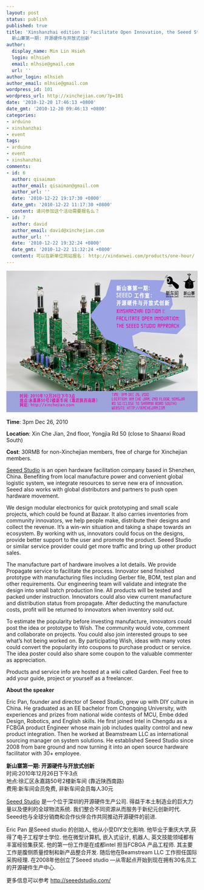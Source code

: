 ```yaml
---
layout: post
status: publish
published: true
title: 'Xinshanzhai edition 1: Facilitate Open Innovation, the Seeed Studio Approach
  新山寨第一期: 开源硬件与开放式创新'
author:
  display_name: Min Lin Hsieh
  login: mlhsieh
  email: mlhsie@gmail.com
  url: ''
author_login: mlhsieh
author_email: mlhsie@gmail.com
wordpress_id: 101
wordpress_url: http://xinchejian.com/?p=101
date: '2010-12-20 17:46:13 +0800'
date_gmt: '2010-12-20 09:46:13 +0800'
categories:
- arduino
- xinshanzhai
- event
tags:
- arduino
- event
- xinshanzhai
comments:
- id: 6
  author: qisaiman
  author_email: qisaiman@gmail.com
  author_url: ''
  date: '2010-12-22 19:17:30 +0800'
  date_gmt: '2010-12-22 11:17:30 +0800'
  content: 请问参加这个活动需要报名么？
- id: 7
  author: david
  author_email: david@xinchejian.com
  author_url: ''
  date: '2010-12-22 19:32:24 +0800'
  date_gmt: '2010-12-22 11:32:24 +0800'
  content: 可以在新单位网站报名： http://xindanwei.com/products/one-hour/  选择30元的后加入购物车然后去结账，填写个人资料后到现场现金付款。
---
```

<p><a href="http://xinchejian.com/?attachment_id=118" rel="attachment wp-att-118"><img src="/uploads/2010/12/xinchejian-600.jpg" alt="" title="xinchejian-600" width="600" height="373" class="alignnone size-full wp-image-118" /></a></p>
<p><strong>Time</strong>: 3pm Dec 26, 2010</p>
<p><strong>Location</strong>: Xin Che Jian, 2nd floor, Yongjia Rd 50 (close to Shaanxi Road South)</p>
<p><strong>Cost</strong>: 30RMB for non-Xinchejian members, free of charge for Xinchejian members.</p>
<p><a href="http://seeedstudio.com">Seeed Studio</a> is an open hardware facilitation company based in Shenzhen, China. Benefiting from local manufacture power and convenient global logistic system, we integrate resources to serve new era of innovation. Seeed also works with global distributors and partners to push open hardware movement.</p>
<p>We design modular electronics for quick prototyping and small scale projects, which could be found at Bazaar. It also carries inventories from community innovators, we help people make, distribute their designs and collect the revenue. It&rsquo;s a win-win situation and taking a shape towards an ecosystem. By working with us, innovators could focus on the designs, provide better support to the user and promote the product. Seeed Studio or similar service provider could get more traffic and bring up other product sales.</p>
<p>The manufacture part of hardware involves a lot details. We provide Propagate service to facilitate the process. Innovator send finished prototype with manufacturing files including Gerber file, BOM, test plan and other requirements. Our engineering team will validate and integrate the design into small batch production line. All products will be tested and packed under instruction. Innovators could also view current manufacture and distribution status from propagate. After deducting the manufacture costs, profit will be returned to innovators when inventory sold out.</p>
<p>To estimate the popularity before investing manufacture, innovators could post the idea or prototype to Wish. The community would vote, comment and collaborate on projects. You could also join interested groups to see what&rsquo;s hot being worked on. By participating Wish, ideas with many votes could convert the popularity into coupons to purchase product or service. The idea poster could also share some coupon to the valuable commenter as appreciation.</p>
<p>Products and service info are hosted at a wiki called Garden. Feel free to add your guide, project or yourself as a freelancer.</p>
<p><strong>About the speaker </strong></p>
<p>Eric Pan, founder and director of Seeed Studio, grew up with DIY culture in China. He graduated as an EE bachelor from Chongqing University, with experiences and prizes from national wide contests of MCU, Embe dded Design, Robotics, and English skills. He first joined Intel in Chengdu as a FCBGA product Engineer whose main job includes quality control and new product integration. Then he worked at Beamstream LLC as international sourcing manager on system solutions. He established Seeed Studio since 2008 from bare ground and now turning it into an open source hardware facilitator with 30+ employee.</p>
<p><strong>新山寨第一期: 开源硬件与开放式创新</strong><br />
时间:2010年12月26日下午3点<br />
地点:徐汇区永嘉路50号2楼新车间 (靠近陕西南路)<br />
费用:新车间会员免费, 非新车间会员每人30元<strong></strong></p>
<p><a href="http://seeedstudio.com">Seeed Studio</a> 是一个位于深圳的开源硬件生产公司. 得益于本土制造业的巨大力量以及便利的全球物流系统. 我们整合不同资源从而服务于新纪元创新时代. Seeed也与全球分销商和合作伙伴合作共同推动开源硬件的前进.</p>
<p>Eric Pan 是Seeed studio 的创始人, 他从小受DIY文化影响. 他毕业于重庆大学,获得了电子工程学士学位. 他在微型计算机, 嵌入式设计, 机器人, 英文技能领域都有丰富经验集获奖. 他的第一份工作是在成都intel 担当FCBGA 产品工程师. 其主要工作是腹侧质量控制和新产品整合开发. 随后他在Beamstream LLC 工作担任国际采购经理. 在2008年他创立了Seeed studio &mdash;从零起点开始到现在拥有30名员工的开源硬件生产中心.</p>
<p>更多信息可以参考&nbsp;<a href="http://seeedstudio.com/" target="_blank">http://seeedstudio.com/</a></p>
